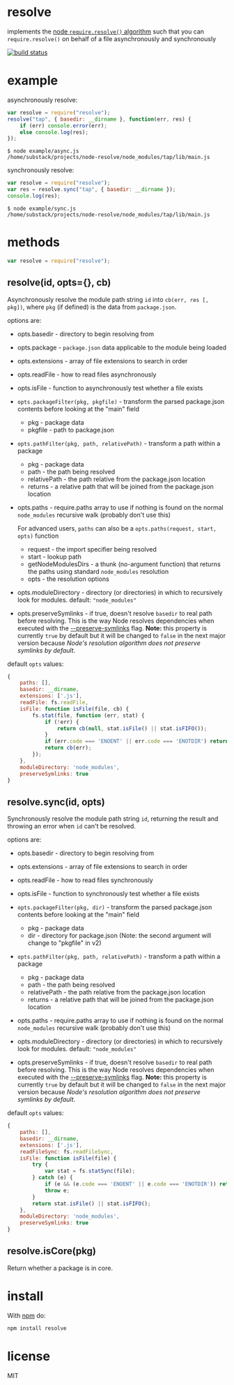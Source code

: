 # resolve

implements the [node `require.resolve()`
algorithm](https://nodejs.org/api/modules.html#modules_all_together)
such that you can `require.resolve()` on behalf of a file asynchronously and
synchronously

[![build status](https://secure.travis-ci.org/browserify/node-resolve.png)](http://travis-ci.org/browserify/node-resolve)

# example

asynchronously resolve:

```js
var resolve = require("resolve");
resolve("tap", { basedir: __dirname }, function(err, res) {
	if (err) console.error(err);
	else console.log(res);
});
```

```
$ node example/async.js
/home/substack/projects/node-resolve/node_modules/tap/lib/main.js
```

synchronously resolve:

```js
var resolve = require("resolve");
var res = resolve.sync("tap", { basedir: __dirname });
console.log(res);
```

```
$ node example/sync.js
/home/substack/projects/node-resolve/node_modules/tap/lib/main.js
```

# methods

```js
var resolve = require("resolve");
```

## resolve(id, opts={}, cb)

Asynchronously resolve the module path string `id` into `cb(err, res [, pkg])`, where `pkg` (if defined) is the data from `package.json`.

options are:

-   opts.basedir - directory to begin resolving from

-   opts.package - `package.json` data applicable to the module being loaded

-   opts.extensions - array of file extensions to search in order

-   opts.readFile - how to read files asynchronously

-   opts.isFile - function to asynchronously test whether a file exists

-   `opts.packageFilter(pkg, pkgfile)` - transform the parsed package.json contents before looking at the "main" field

    -   pkg - package data
    -   pkgfile - path to package.json

-   `opts.pathFilter(pkg, path, relativePath)` - transform a path within a package

    -   pkg - package data
    -   path - the path being resolved
    -   relativePath - the path relative from the package.json location
    -   returns - a relative path that will be joined from the package.json location

-   opts.paths - require.paths array to use if nothing is found on the normal `node_modules` recursive walk (probably don't use this)

    For advanced users, `paths` can also be a `opts.paths(request, start, opts)` function

    -   request - the import specifier being resolved
    -   start - lookup path
    -   getNodeModulesDirs - a thunk (no-argument function) that returns the paths using standard `node_modules` resolution
    -   opts - the resolution options

-   opts.moduleDirectory - directory (or directories) in which to recursively look for modules. default: `"node_modules"`

-   opts.preserveSymlinks - if true, doesn't resolve `basedir` to real path before resolving.
    This is the way Node resolves dependencies when executed with the [--preserve-symlinks](https://nodejs.org/api/all.html#cli_preserve_symlinks) flag.
    **Note:** this property is currently `true` by default but it will be changed to
    `false` in the next major version because _Node's resolution algorithm does not preserve symlinks by default_.

default `opts` values:

```js
{
    paths: [],
    basedir: __dirname,
    extensions: ['.js'],
    readFile: fs.readFile,
    isFile: function isFile(file, cb) {
        fs.stat(file, function (err, stat) {
            if (!err) {
                return cb(null, stat.isFile() || stat.isFIFO());
            }
            if (err.code === 'ENOENT' || err.code === 'ENOTDIR') return cb(null, false);
            return cb(err);
        });
    },
    moduleDirectory: 'node_modules',
    preserveSymlinks: true
}
```

## resolve.sync(id, opts)

Synchronously resolve the module path string `id`, returning the result and
throwing an error when `id` can't be resolved.

options are:

-   opts.basedir - directory to begin resolving from

-   opts.extensions - array of file extensions to search in order

-   opts.readFile - how to read files synchronously

-   opts.isFile - function to synchronously test whether a file exists

-   `opts.packageFilter(pkg, dir)` - transform the parsed package.json contents before looking at the "main" field

    -   pkg - package data
    -   dir - directory for package.json (Note: the second argument will change to "pkgfile" in v2)

-   `opts.pathFilter(pkg, path, relativePath)` - transform a path within a package

    -   pkg - package data
    -   path - the path being resolved
    -   relativePath - the path relative from the package.json location
    -   returns - a relative path that will be joined from the package.json location

-   opts.paths - require.paths array to use if nothing is found on the normal `node_modules` recursive walk (probably don't use this)

-   opts.moduleDirectory - directory (or directories) in which to recursively look for modules. default: `"node_modules"`

-   opts.preserveSymlinks - if true, doesn't resolve `basedir` to real path before resolving.
    This is the way Node resolves dependencies when executed with the [--preserve-symlinks](https://nodejs.org/api/all.html#cli_preserve_symlinks) flag.
    **Note:** this property is currently `true` by default but it will be changed to
    `false` in the next major version because _Node's resolution algorithm does not preserve symlinks by default_.

default `opts` values:

```js
{
    paths: [],
    basedir: __dirname,
    extensions: ['.js'],
    readFileSync: fs.readFileSync,
    isFile: function isFile(file) {
        try {
            var stat = fs.statSync(file);
        } catch (e) {
            if (e && (e.code === 'ENOENT' || e.code === 'ENOTDIR')) return false;
            throw e;
        }
        return stat.isFile() || stat.isFIFO();
    },
    moduleDirectory: 'node_modules',
    preserveSymlinks: true
}
```

## resolve.isCore(pkg)

Return whether a package is in core.

# install

With [npm](https://npmjs.org) do:

```sh
npm install resolve
```

# license

MIT
